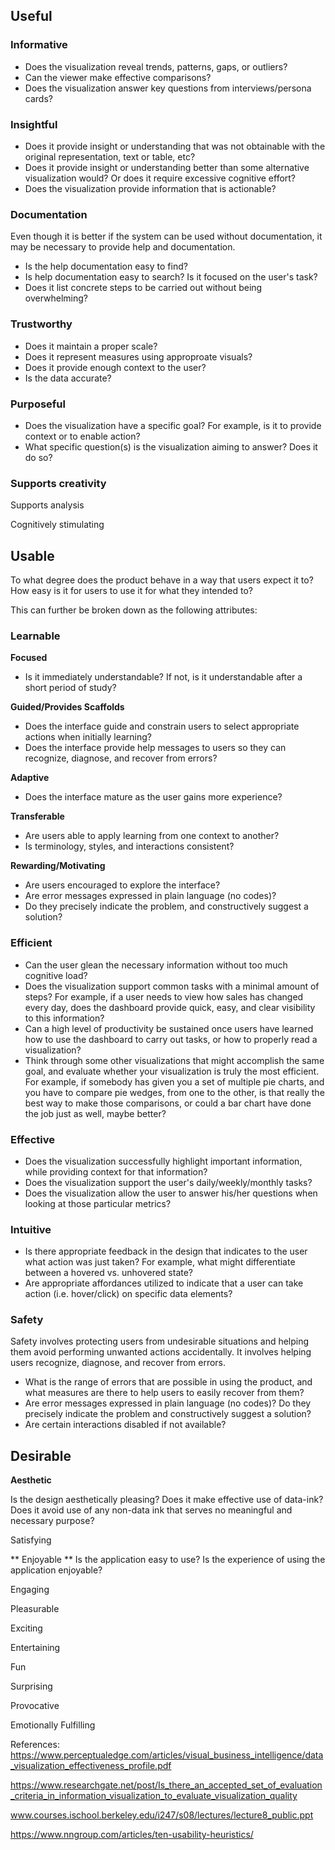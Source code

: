 


## Useful

### Informative

- Does the visualization reveal trends, patterns, gaps, or outliers? 
- Can the viewer make effective comparisons?
- Does the visualization answer key questions from interviews/persona cards?


### Insightful

- Does it provide insight or understanding that was not obtainable with the original representation, text or table, etc?
- Does it provide insight or understanding better than some alternative visualization would? Or does it require excessive cognitive effort?
- Does the visualization provide information that is actionable?

### Documentation
Even though it is better if the system can be used without documentation, it may be necessary to provide help and documentation. 

- Is the help documentation easy to find?
- Is help documentation easy to search? Is it focused on the user's task?
- Does it list concrete steps to be carried out without being overwhelming?


### Trustworthy
- Does it maintain a proper scale?
- Does it represent measures using approproate visuals?
- Does it provide enough context to the user?
- Is the data accurate?

### Purposeful

- Does the visualization have a specific goal? For example, is it to provide context or to enable action?
- What specific question(s) is the visualization aiming to answer? Does it do so? 

### Supports creativity

Supports analysis

Cognitively stimulating


## Usable

To what degree does the product behave in a way that users expect it to? 
How easy is it for users to use it for what they intended to?  

This can further be broken down as the following attributes:

### Learnable

**Focused**
- Is it immediately understandable? If not, is it understandable after a short period of study?

**Guided/Provides Scaffolds**
- Does the interface guide and constrain users to select appropriate actions when initially learning?
- Does the interface provide help messages to users so they can recognize, diagnose, and recover from errors?

**Adaptive**
- Does the interface mature as the user gains more experience?

**Transferable**
- Are users able to apply learning from one context to another?
- Is terminology, styles, and interactions consistent?

**Rewarding/Motivating**
- Are users encouraged to explore the interface?
- Are error messages expressed in plain language (no codes)?
- Do they precisely indicate the problem, and constructively suggest a solution?

### Efficient
- Can the user glean the necessary information without too much cognitive load?
- Does the visualization support common tasks with a minimal amount of steps? For example, if a user needs to view how sales has changed every day, does the dashboard provide quick, easy, and clear visibility to this information?
- Can a high level of productivity be sustained once users have learned how to use the dashboard to carry out tasks, or how to properly read a visualization?
- Think through some other visualizations that might accomplish the same goal, and evaluate whether your visualization is truly the most efficient. For example, if somebody has given you a set of multiple pie charts, and you have to compare pie wedges, from one to the other, is that really the best way to make those comparisons, or could a bar chart have done the job just as well, maybe better?

### Effective
- Does the visualization successfully highlight important information, while providing context for that information? 
- Does the visualization support the user's daily/weekly/monthly tasks? 
- Does the visualization allow the user to answer his/her questions when looking at those particular metrics?

### Intuitive
- Is there appropriate feedback in the design that indicates to the user what action was just taken? For example, what might differentiate between a hovered vs. unhovered state?
- Are appropriate affordances utilized to indicate that a user can take action (i.e. hover/click) on specific data elements?

### Safety
Safety involves protecting users from undesirable situations and helping them avoid performing unwanted actions accidentally. It involves helping users recognize, diagnose, and recover from errors.
- What is the range of errors that are possible in using the product, and what measures are there to help users to easily recover from them? 
- Are error messages expressed in plain language (no codes)? Do they precisely indicate the problem and constructively suggest a solution?
- Are certain interactions disabled if not available?

## Desirable

**Aesthetic**

Is the design aesthetically pleasing?
Does it make effective use of data-ink?
Does it avoid use of any non-data ink that serves no meaningful and necessary purpose?

Satisfying

** Enjoyable **
Is the application easy to use?
Is the experience of using the application enjoyable?


Engaging

Pleasurable

Exciting

Entertaining

Fun

Surprising

Provocative

Emotionally Fulfilling



References:
https://www.perceptualedge.com/articles/visual_business_intelligence/data_visualization_effectiveness_profile.pdf

https://www.researchgate.net/post/Is_there_an_accepted_set_of_evaluation_criteria_in_information_visualization_to_evaluate_visualization_quality

www.courses.ischool.berkeley.edu/i247/s08/lectures/lecture8_public.ppt

https://www.nngroup.com/articles/ten-usability-heuristics/
